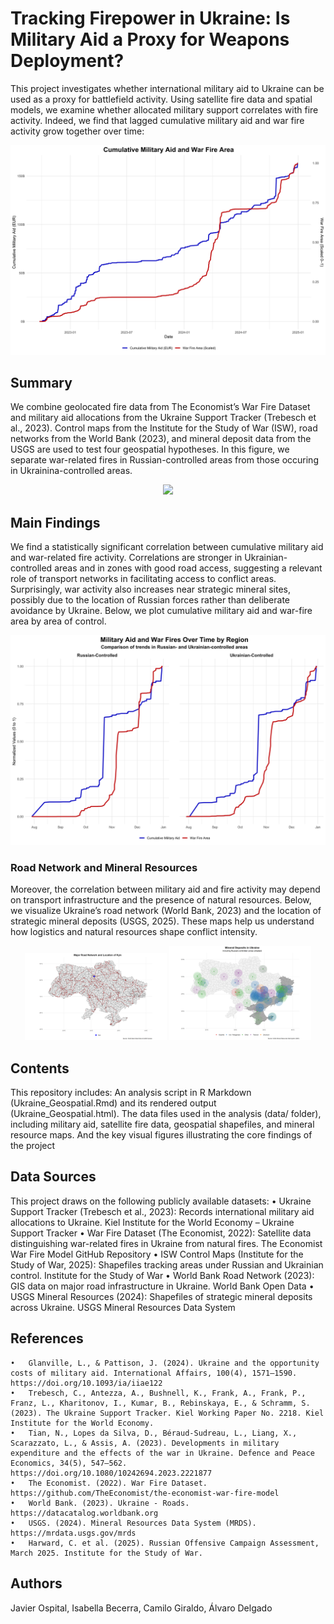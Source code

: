 
# Tracking Firepower in Ukraine: Is Military Aid a Proxy for Weapons Deployment?

This project investigates whether international military aid to Ukraine can be used as a proxy for battlefield activity. Using satellite fire data and spatial models, we examine whether allocated military support correlates with fire activity. Indeed, we find that lagged cumulative military aid and war fire activity grow together over time:

 <p align="center">
  <img src="Key Figures/Ukraine-Figure-1" width="600"/>
</p>

## Summary
We combine geolocated fire data from The Economist’s War Fire Dataset and military aid allocations from the Ukraine Support Tracker (Trebesch et al., 2023). Control maps from the Institute for the Study of War (ISW), road networks from the World Bank (2023), and mineral deposit data from the USGS are used to test four geospatial hypotheses. In this figure, we separate war-related fires in Russian-controlled areas from those occuring in Ukrainina-controlled areas. 

<p align="center">
  <img src="Key Figures/Ukraine-Figure-2" width="700"/>
</p>


## Main Findings

We find a statistically significant correlation between cumulative military aid and war-related fire activity. Correlations are stronger in Ukrainian-controlled areas and in zones with good road access, suggesting a relevant role of transport networks in facilitating access to conflict areas. Surprisingly, war activity also increases near strategic mineral sites, possibly due to the location of Russian forces rather than deliberate avoidance by Ukraine. Below, we plot cumulative military aid and war-fire area by area of control.


<p align="center">
  <img src="Key Figures/Ukraine-Figure-3" width="700"/>
</p>

### Road Network and Mineral Resources

Moreover, the correlation between military aid and fire activity may depend on transport infrastructure and the presence of natural resources. Below, we visualize Ukraine’s road network (World Bank, 2023) and the location of strategic mineral deposits (USGS, 2025). These maps help us understand how logistics and natural resources shape conflict intensity.

<div align="center">
  <img src="Key Figures/Ukraine-Figure-4.png" alt="Ukraine Roads" width="45%"/>
  <img src="Key Figures/Ukraine-FIgure-5.png" alt="Minerals in Ukraine" width="45%"/>
</div>

## Contents

This repository includes: An  analysis script in R Markdown (Ukraine_Geospatial.Rmd) and its rendered output (Ukraine_Geospatial.html). The data files used in the analysis (data/ folder), including military aid, satellite fire data, geospatial shapefiles, and mineral resource maps. And the key visual figures illustrating the core findings of the project

## Data Sources

This project draws on the following publicly available datasets:
	•	Ukraine Support Tracker (Trebesch et al., 2023): Records international military aid allocations to Ukraine.
Kiel Institute for the World Economy – Ukraine Support Tracker
	•	War Fire Dataset (The Economist, 2022): Satellite data distinguishing war-related fires in Ukraine from natural fires.
The Economist War Fire Model GitHub Repository
	•	ISW Control Maps (Institute for the Study of War, 2025): Shapefiles tracking areas under Russian and Ukrainian control.
Institute for the Study of War
	•	World Bank Road Network (2023): GIS data on major road infrastructure in Ukraine.
World Bank Open Data
	•	USGS Mineral Resources (2024): Shapefiles of strategic mineral deposits across Ukraine.
USGS Mineral Resources Data System

## References
	•	Glanville, L., & Pattison, J. (2024). Ukraine and the opportunity costs of military aid. International Affairs, 100(4), 1571–1590. https://doi.org/10.1093/ia/iiae122
	•	Trebesch, C., Antezza, A., Bushnell, K., Frank, A., Frank, P., Franz, L., Kharitonov, I., Kumar, B., Rebinskaya, E., & Schramm, S. (2023). The Ukraine Support Tracker. Kiel Working Paper No. 2218. Kiel Institute for the World Economy.
	•	Tian, N., Lopes da Silva, D., Béraud-Sudreau, L., Liang, X., Scarazzato, L., & Assis, A. (2023). Developments in military expenditure and the effects of the war in Ukraine. Defence and Peace Economics, 34(5), 547–562. https://doi.org/10.1080/10242694.2023.2221877
	•	The Economist. (2022). War Fire Dataset. https://github.com/TheEconomist/the-economist-war-fire-model
	•	World Bank. (2023). Ukraine - Roads. https://datacatalog.worldbank.org
	•	USGS. (2024). Mineral Resources Data System (MRDS). https://mrdata.usgs.gov/mrds
	•	Harward, C. et al. (2025). Russian Offensive Campaign Assessment, March 2025. Institute for the Study of War.

## Authors

Javier Ospital, Isabella Becerra, Camilo Giraldo, Álvaro Delgado

